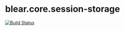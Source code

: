 # blear.core.session-storage

[![Build Status][travis-img]][travis-url] 

[travis-img]: https://travis-ci.org/blearjs/blear.core.session-storage.svg?branch=master
[travis-url]: https://travis-ci.org/blearjs/blear.core.session-storage



